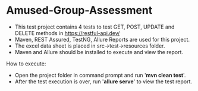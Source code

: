 # Amused-Group-Assessment

- This test project contains 4 tests to test GET, POST, UPDATE and DELETE methods in https://restful-api.dev/
- Maven, REST Assured, TestNG, Allure Reports are used for this project.
- The excel data sheet is placed in src->test->resources folder.
- Maven and Allure should be installed to execute and view the report.


How to execute:
- Open the project folder in command prompt and run '**mvn clean test**'.
- After the test execution is over, run '**allure serve**' to view the test report.
